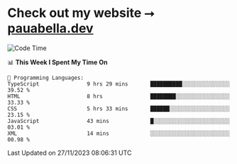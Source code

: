 # Check out my website ⭢ [pauabella.dev](https://pauabella.dev)

<!--START_SECTION:waka-->
![Code Time](http://img.shields.io/badge/Code%20Time-2%2C710%20hrs%2046%20mins-blue)

📊 **This Week I Spent My Time On** 

```text
💬 Programming Languages: 
TypeScript               9 hrs 29 mins       ██████████░░░░░░░░░░░░░░░   39.52 % 
HTML                     8 hrs               ████████░░░░░░░░░░░░░░░░░   33.33 % 
CSS                      5 hrs 33 mins       ██████░░░░░░░░░░░░░░░░░░░   23.15 % 
JavaScript               43 mins             █░░░░░░░░░░░░░░░░░░░░░░░░   03.01 % 
XML                      14 mins             ░░░░░░░░░░░░░░░░░░░░░░░░░   00.98 % 
```


 Last Updated on 27/11/2023 08:06:31 UTC
<!--END_SECTION:waka-->
